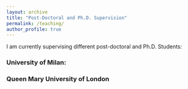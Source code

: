 ```yaml
---
layout: archive
title: "Post-Doctoral and Ph.D. Supervision"
permalink: /teaching/
author_profile: true
---
```


I am currently supervising different post-doctoral and Ph.D. Students:

### University of Milan:


### Queen Mary University of London

